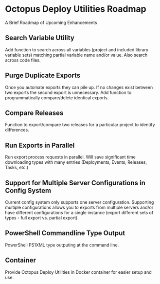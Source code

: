 # Octopus Deploy Utilities Roadmap

A Brief Roadmap of Upcoming Enhancements


## Search Variable Utility

Add function to search across all variables (project and included library variable sets) matching partial variable name and/or value.  Also search across code files.


## Purge Duplicate Exports

Once you automate exports they can pile up.  If no changes exist between two exports the second export is unnecessary.  Add function to programmatically compare/delete identical exports.


## Compare Releases

Function to export/compare two releases for a particular project to identify differences.


## Run Exports in Parallel

Run export process requests in parallel.  Will save significant time downloading types with many entries (Deployments, Events, Releases, Tasks, etc.)


## Support for Multiple Server Configurations in Config System

Current config system only supports one server configuration.  Supporting multiple configurations allows you to exports from multiple servers and/or have different configurations for a single instance (export different sets of types - full export vs. partial export).


## PowerShell Commandline Type Output
PowerShell PS1XML type outputing at the command line.


## Container
Provide Octopus Deploy Utilities in Docker container for easier setup and use.
